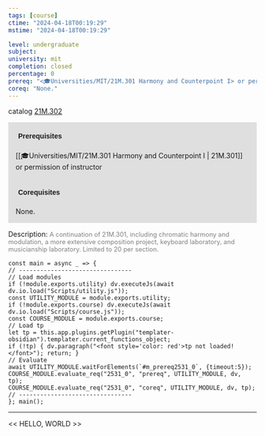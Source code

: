 ```yaml
---
tags: [course]
ctime: "2024-04-18T00:19:29"
mstime: "2024-04-18T00:19:29"

level: undergraduate
subject: 
university: mit
completion: closed
percentage: 0
prereq: "<🎓Universities/MIT/21M.301 Harmony and Counterpoint I> or permission of instructor"
coreq: "None."
---
```


catalog [21M.302](http://student.mit.edu/catalog/m21Ma.html#21M.302)

<span style="display: block; padding: 15px; background-color: rgb(100, 100, 100, 0.2);"><font id="m_prereq2531_0" style="display: block; font-family: Arial, sans-serif; font-weight: bold; padding: 5px">Prerequisites</font><br><span id="prereq2531_0">[[🎓Universities/MIT/21M.301 Harmony and Counterpoint I | 21M.301]] or permission of instructor</span></span>
<span style="display: block; padding: 15px; background-color: rgb(100, 100, 100, 0.2);"><font id="m_coreq2531_0" style="display: block; font-family: Arial, sans-serif; font-weight: bold; padding: 5px">Corequisites</font><br><span id="coreq2531_0">None.</span></span>

<font style="">Description:</font>
<font style="color: grey; font-size: 0.8rem;">A continuation of 21M.301, including chromatic harmony and modulation, a more extensive composition project, keyboard laboratory, and musicianship laboratory. Limited to 20 per section.</font>

```dataviewjs
const main = async _ => {
// --------------------------------
// Load modules
if (!module.exports.utility) dv.executeJs(await dv.io.load("Scripts/utility.js"));
const UTILITY_MODULE = module.exports.utility;
if (!module.exports.course) dv.executeJs(await dv.io.load("Scripts/course.js"));
const COURSE_MODULE = module.exports.course;
// Load tp
let tp = this.app.plugins.getPlugin("templater-obsidian").templater.current_functions_object;
if (!tp) { dv.paragraph("<font style='color: red'>tp not loaded!</font>"); return; }
// Evaluate
await UTILITY_MODULE.waitForElements(`#m_prereq2531_0`, {timeout:5});
COURSE_MODULE.evaluate_req("2531_0", "prereq", UTILITY_MODULE, dv, tp);
COURSE_MODULE.evaluate_req("2531_0", "coreq", UTILITY_MODULE, dv, tp);
// --------------------------------
}; main();
```

---

<< HELLO, WORLD >>
